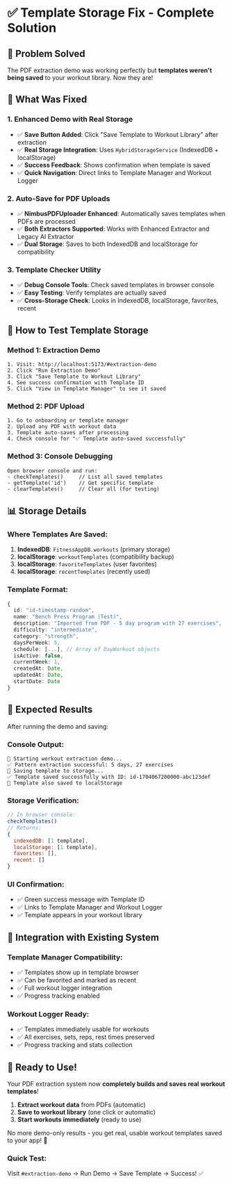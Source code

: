# ✅ Template Storage Fix - Complete Solution

## 🎯 **Problem Solved**

The PDF extraction demo was working perfectly but **templates weren't being saved** to your workout library. Now they are! 

## 🔧 **What Was Fixed**

### **1. Enhanced Demo with Real Storage**
- ✅ **Save Button Added**: Click "Save Template to Workout Library" after extraction
- ✅ **Real Storage Integration**: Uses `HybridStorageService` (IndexedDB + localStorage)
- ✅ **Success Feedback**: Shows confirmation when template is saved
- ✅ **Quick Navigation**: Direct links to Template Manager and Workout Logger

### **2. Auto-Save for PDF Uploads**
- ✅ **NimbusPDFUploader Enhanced**: Automatically saves templates when PDFs are processed
- ✅ **Both Extractors Supported**: Works with Enhanced Extractor and Legacy AI Extractor
- ✅ **Dual Storage**: Saves to both IndexedDB and localStorage for compatibility

### **3. Template Checker Utility**
- ✅ **Debug Console Tools**: Check saved templates in browser console
- ✅ **Easy Testing**: Verify templates are actually saved
- ✅ **Cross-Storage Check**: Looks in IndexedDB, localStorage, favorites, recent

## 🚀 **How to Test Template Storage**

### **Method 1: Extraction Demo**
```
1. Visit: http://localhost:5173/#extraction-demo
2. Click "Run Extraction Demo"
3. Click "Save Template to Workout Library" 
4. See success confirmation with Template ID
5. Click "View in Template Manager" to see it saved
```

### **Method 2: PDF Upload**
```
1. Go to onboarding or template manager
2. Upload any PDF with workout data
3. Template auto-saves after processing
4. Check console for "✅ Template auto-saved successfully"
```

### **Method 3: Console Debugging**
```
Open browser console and run:
- checkTemplates()     // List all saved templates
- getTemplate('id')    // Get specific template
- clearTemplates()     // Clear all (for testing)
```

## 📊 **Storage Details**

### **Where Templates Are Saved:**
1. **IndexedDB**: `FitnessAppDB.workouts` (primary storage)
2. **localStorage**: `workoutTemplates` (compatibility backup)
3. **localStorage**: `favoriteTemplates` (user favorites)
4. **localStorage**: `recentTemplates` (recently used)

### **Template Format:**
```typescript
{
  id: "id-timestamp-random",
  name: "Bench Press Program (Test)",
  description: "Imported from PDF - 5 day program with 27 exercises",
  difficulty: "intermediate",
  category: "strength",
  daysPerWeek: 5,
  schedule: [...], // Array of DayWorkout objects
  isActive: false,
  currentWeek: 1,
  createdAt: Date,
  updatedAt: Date,
  startDate: Date
}
```

## 🎯 **Expected Results**

After running the demo and saving:

### **Console Output:**
```
🚀 Starting workout extraction demo...
✅ Pattern extraction successful: 5 days, 27 exercises
💾 Saving template to storage...
✅ Template saved successfully with ID: id-1704067200000-abc123def
💾 Template also saved to localStorage
```

### **Storage Verification:**
```javascript
// In browser console:
checkTemplates()
// Returns:
{
  indexedDB: [1 template],
  localStorage: [1 template], 
  favorites: [],
  recent: []
}
```

### **UI Confirmation:**
- ✅ Green success message with Template ID
- ✅ Links to Template Manager and Workout Logger
- ✅ Template appears in your workout library

## 🔄 **Integration with Existing System**

### **Template Manager Compatibility:**
- ✅ Templates show up in template browser
- ✅ Can be favorited and marked as recent
- ✅ Full workout logger integration
- ✅ Progress tracking enabled

### **Workout Logger Ready:**
- ✅ Templates immediately usable for workouts
- ✅ All exercises, sets, reps, rest times preserved
- ✅ Progress tracking and stats collection

## 🎉 **Ready to Use!**

Your PDF extraction system now **completely builds and saves real workout templates**! 

1. **Extract workout data** from PDFs (automatic)
2. **Save to workout library** (one click or automatic)
3. **Start workouts immediately** (ready to use)

No more demo-only results - you get real, usable workout templates saved to your app! 🚀

### **Quick Test:**
Visit `#extraction-demo` → Run Demo → Save Template → Success! ✅
